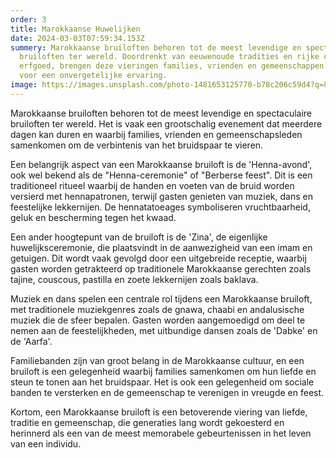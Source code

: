```yaml
---
order: 3
title: Marokkaanse Huwelijken
date: 2024-03-03T07:59:34.153Z
summery: Marokkaanse bruiloften behoren tot de meest levendige en spectaculaire
  bruiloften ter wereld. Doordrenkt van eeuwenoude tradities en rijke culturele
  erfgoed, brengen deze vieringen families, vrienden en gemeenschappen samen
  voor een onvergetelijke ervaring.
image: https://images.unsplash.com/photo-1481653125770-b78c206c59d4?q=80&w=2070&auto=format&fit=crop&ixlib=rb-4.0.3&ixid=M3wxMjA3fDB8MHxwaG90by1wYWdlfHx8fGVufDB8fHx8fA%3D%3D
---
```

Marokkaanse bruiloften behoren tot de meest levendige en spectaculaire bruiloften ter wereld. Het is vaak een grootschalig evenement dat meerdere dagen kan duren en waarbij families, vrienden en gemeenschapsleden samenkomen om de verbintenis van het bruidspaar te vieren.

Een belangrijk aspect van een Marokkaanse bruiloft is de 'Henna-avond', ook wel bekend als de "Henna-ceremonie" of "Berberse feest". Dit is een traditioneel ritueel waarbij de handen en voeten van de bruid worden versierd met hennapatronen, terwijl gasten genieten van muziek, dans en feestelijke lekkernijen. De hennatatoeages symboliseren vruchtbaarheid, geluk en bescherming tegen het kwaad.

Een ander hoogtepunt van de bruiloft is de 'Zina', de eigenlijke huwelijksceremonie, die plaatsvindt in de aanwezigheid van een imam en getuigen. Dit wordt vaak gevolgd door een uitgebreide receptie, waarbij gasten worden getrakteerd op traditionele Marokkaanse gerechten zoals tajine, couscous, pastilla en zoete lekkernijen zoals baklava.

Muziek en dans spelen een centrale rol tijdens een Marokkaanse bruiloft, met traditionele muziekgenres zoals de gnawa, chaabi en andalusische muziek die de sfeer bepalen. Gasten worden aangemoedigd om deel te nemen aan de feestelijkheden, met uitbundige dansen zoals de 'Dabke' en de 'Aarfa'.

Familiebanden zijn van groot belang in de Marokkaanse cultuur, en een bruiloft is een gelegenheid waarbij families samenkomen om hun liefde en steun te tonen aan het bruidspaar. Het is ook een gelegenheid om sociale banden te versterken en de gemeenschap te verenigen in vreugde en feest.

Kortom, een Marokkaanse bruiloft is een betoverende viering van liefde, traditie en gemeenschap, die generaties lang wordt gekoesterd en herinnerd als een van de meest memorabele gebeurtenissen in het leven van een individu.